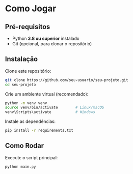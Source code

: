 # Como Jogar

## Pré-requisitos

* Python **3.8 ou superior** instalado
* Git (opcional, para clonar o repositório)

## Instalação

Clone este repositório:

```bash
git clone https://github.com/seu-usuario/seu-projeto.git
cd seu-projeto
```

Crie um ambiente virtual (recomendado):

```bash
python -m venv venv
source venv/bin/activate        # Linux/macOS
venv\Scripts\activate           # Windows
```

Instale as dependências:

```bash
pip install -r requirements.txt
```

## Como Rodar

Execute o script principal:

```bash
python main.py
```
